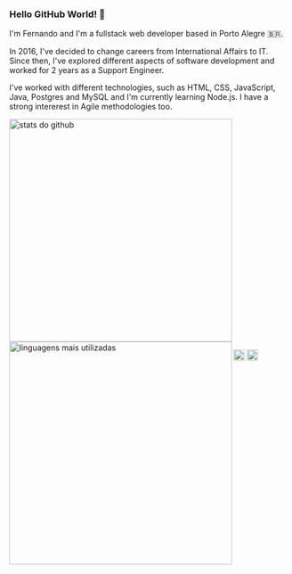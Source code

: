 ### Hello GitHub World! 👋

I'm Fernando and I'm a fullstack web developer based in Porto Alegre 🇧🇷.

In 2016, I've decided to change careers from International Affairs to IT. Since then, I've explored different aspects of software development and worked for 2 years as a Support Engineer.

I've worked with different technologies, such as HTML, CSS, JavaScript, Java, Postgres and MySQL and I'm currently learning Node.js. I have a strong intererest in Agile methodologies too.

<img width="400px" src="https://github-readme-stats.vercel.app/api?username=fpsaraiva&show_icons=true&layout=compact" alt="stats do github"/> 
<img width="400px" align="left" src="https://github-readme-stats.vercel.app/api/top-langs/?username=fpsaraiva&hide=html&layout=compact" alt="linguagens mais utilizadas" />

<a href="https://twitter.com/fpsaraiva" target="blank"><img align="center" src="https://cdn.jsdelivr.net/npm/simple-icons@3.0.1/icons/twitter.svg" alt="twitter do fernando saraiva" height="20" width="20" /></a>
<a href="https://linkedin.com/in/fpsaraiva" target="blank"><img align="center" src="https://cdn.jsdelivr.net/npm/simple-icons@3.0.1/icons/linkedin.svg" alt="linkedin do fernando saraiva" height="20" width="20" /></a>
<!--
**fpsaraiva/fpsaraiva** is a ✨ _special_ ✨ repository because its `README.md` (this file) appears on your GitHub profile.

Here are some ideas to get you started:

- 🔭 I’m currently working on ...
- 🌱 I’m currently learning ...
- 👯 I’m looking to collaborate on ...
- 🤔 I’m looking for help with ...
- 💬 Ask me about ...
- 📫 How to reach me: ...
- 😄 Pronouns: ...
- ⚡ Fun fact: ...
-->
